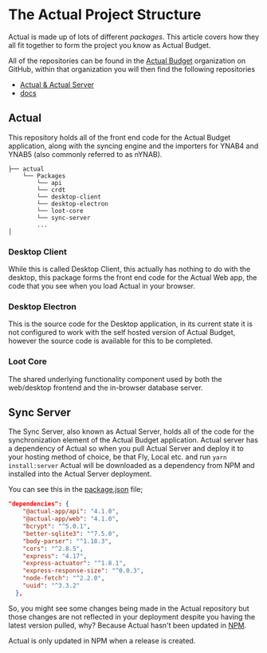 # The Actual Project Structure

Actual is made up of lots of different _packages_. This article covers how they all fit together to form the project you know as Actual Budget.

All of the repositories can be found in the [Actual Budget](https://github.com/actualbudget) organization on GitHub, within that organization you will then find the following repositories

- [Actual & Actual Server](https://github.com/actualbudget/actual)
- [docs](https://github.com/actualbudget/docs)

## Actual

This repository holds all of the front end code for the Actual Budget application, along with the syncing engine and the importers for YNAB4 and YNAB5 (also commonly referred to as nYNAB).

```
├── actual
    └── Packages
        └── api
        └── crdt
        └── desktop-client
        └── desktop-electron
        └── loot-core
        └── sync-server
        ...
│
```

### Desktop Client

While this is called Desktop Client, this actually has nothing to do with the desktop, this package forms the front end code for the Actual Web app, the code that you see when you load Actual in your browser.

### Desktop Electron

This is the source code for the Desktop application, in its current state it is not configured to work with the self hosted version of Actual Budget, however the source code is available for this to be completed.

### Loot Core

The shared underlying functionality component used by both the web/desktop frontend and the in-browser database server.

## Sync Server

The Sync Server, also known as Actual Server, holds all of the code for the synchronization element of the Actual Budget application. Actual server has a dependency of Actual so when you pull Actual Server and deploy it to your hosting method of choice, be that Fly, Local etc. and run `yarn install:server` Actual will be downloaded as a dependency from NPM and installed into the Actual Server deployment.

You can see this in the [package.json](https://github.com/actualbudget/actual/blob/master/packages/sync-server/package.json) file;

```json
"dependencies": {
    "@actual-app/api": "4.1.0",
    "@actual-app/web": "4.1.0",
    "bcrypt": "^5.0.1",
    "better-sqlite3": "^7.5.0",
    "body-parser": "^1.18.3",
    "cors": "^2.8.5",
    "express": "4.17",
    "express-actuator": "^1.8.1",
    "express-response-size": "^0.0.3",
    "node-fetch": "^2.2.0",
    "uuid": "^3.3.2"
  },
```

So, you might see some changes being made in the Actual repository but those changes are not reflected in your deployment despite you having the latest version pulled, why? Because Actual hasn't been updated in [NPM](https://www.npmjs.com/package/@actual-app/web).

Actual is only updated in NPM when a release is created.

